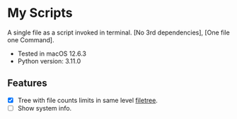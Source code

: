 # My Scripts

A single file as a script invoked in terminal. [No 3rd dependencies], [One file one Command].

- Tested in macOS 12.6.3
- Python version: 3.11.0

## Features

- [x] Tree with file counts limits in same level [filetree](./cmd/filetree).
- [ ] Show system info.
